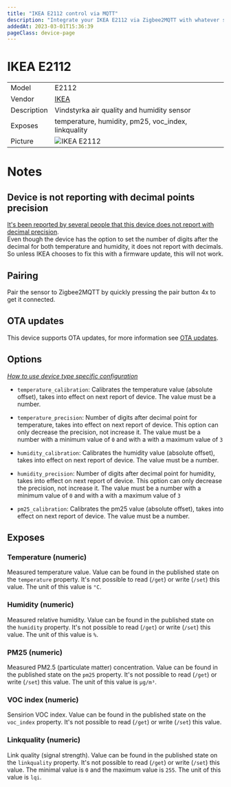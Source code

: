 ```yaml
---
title: "IKEA E2112 control via MQTT"
description: "Integrate your IKEA E2112 via Zigbee2MQTT with whatever smart home infrastructure you are using without the vendor's bridge or gateway."
addedAt: 2023-03-01T15:36:39
pageClass: device-page
---
```


<!-- !!!! -->
<!-- ATTENTION: This file is auto-generated through docgen! -->
<!-- You can only edit the "Notes"-Section between the two comment lines "Notes BEGIN" and "Notes END". -->
<!-- Do not use h1 or h2 heading within "## Notes"-Section. -->
<!-- !!!! -->

# IKEA E2112

|     |     |
|-----|-----|
| Model | E2112  |
| Vendor  | [IKEA](/supported-devices/#v=IKEA)  |
| Description | Vindstyrka air quality and humidity sensor |
| Exposes | temperature, humidity, pm25, voc_index, linkquality |
| Picture | ![IKEA E2112](https://www.zigbee2mqtt.io/images/devices/E2112.jpg) |


<!-- Notes BEGIN: You can edit here. Add "## Notes" headline if not already present. -->
# Notes
## Device is not reporting with decimal points precision
[It's been reported by several people that this device does not report with decimal precision](https://github.com/Koenkk/zigbee2mqtt/issues/17636).  
Even though the device has the option to set the number of digits after the decimal for both temperature and humidity, it does not report with decimals.
So unless IKEA chooses to fix this with a firmware update, this will not work.


## Pairing
Pair the sensor to Zigbee2MQTT by quickly pressing the pair button 4x to get it connected.
<!-- Notes END: Do not edit below this line -->


## OTA updates
This device supports OTA updates, for more information see [OTA updates](../guide/usage/ota_updates.md).


## Options
*[How to use device type specific configuration](../guide/configuration/devices-groups.md#specific-device-options)*

* `temperature_calibration`: Calibrates the temperature value (absolute offset), takes into effect on next report of device. The value must be a number.

* `temperature_precision`: Number of digits after decimal point for temperature, takes into effect on next report of device. This option can only decrease the precision, not increase it. The value must be a number with a minimum value of `0` and with a with a maximum value of `3`

* `humidity_calibration`: Calibrates the humidity value (absolute offset), takes into effect on next report of device. The value must be a number.

* `humidity_precision`: Number of digits after decimal point for humidity, takes into effect on next report of device. This option can only decrease the precision, not increase it. The value must be a number with a minimum value of `0` and with a with a maximum value of `3`

* `pm25_calibration`: Calibrates the pm25 value (absolute offset), takes into effect on next report of device. The value must be a number.


## Exposes

### Temperature (numeric)
Measured temperature value.
Value can be found in the published state on the `temperature` property.
It's not possible to read (`/get`) or write (`/set`) this value.
The unit of this value is `°C`.

### Humidity (numeric)
Measured relative humidity.
Value can be found in the published state on the `humidity` property.
It's not possible to read (`/get`) or write (`/set`) this value.
The unit of this value is `%`.

### PM25 (numeric)
Measured PM2.5 (particulate matter) concentration.
Value can be found in the published state on the `pm25` property.
It's not possible to read (`/get`) or write (`/set`) this value.
The unit of this value is `µg/m³`.

### VOC index (numeric)
Sensirion VOC index.
Value can be found in the published state on the `voc_index` property.
It's not possible to read (`/get`) or write (`/set`) this value.

### Linkquality (numeric)
Link quality (signal strength).
Value can be found in the published state on the `linkquality` property.
It's not possible to read (`/get`) or write (`/set`) this value.
The minimal value is `0` and the maximum value is `255`.
The unit of this value is `lqi`.

